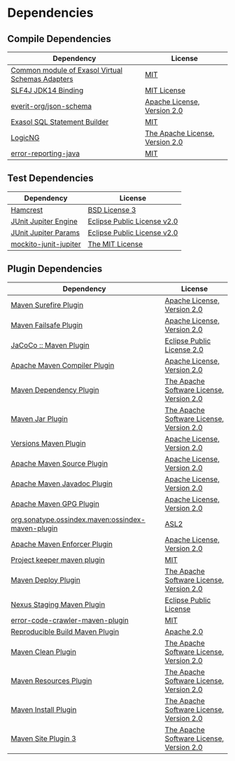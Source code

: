 <!-- @formatter:off -->
# Dependencies

## Compile Dependencies

| Dependency                                            | License                              |
| ----------------------------------------------------- | ------------------------------------ |
| [Common module of Exasol Virtual Schemas Adapters][0] | [MIT][1]                             |
| [SLF4J JDK14 Binding][2]                              | [MIT License][3]                     |
| [everit-org/json-schema][4]                           | [Apache License, Version 2.0][5]     |
| [Exasol SQL Statement Builder][6]                     | [MIT][1]                             |
| [LogicNG][8]                                          | [The Apache License, Version 2.0][5] |
| [error-reporting-java][10]                            | [MIT][1]                             |

## Test Dependencies

| Dependency                  | License                           |
| --------------------------- | --------------------------------- |
| [Hamcrest][12]              | [BSD License 3][13]               |
| [JUnit Jupiter Engine][14]  | [Eclipse Public License v2.0][15] |
| [JUnit Jupiter Params][14]  | [Eclipse Public License v2.0][15] |
| [mockito-junit-jupiter][18] | [The MIT License][19]             |

## Plugin Dependencies

| Dependency                                              | License                                       |
| ------------------------------------------------------- | --------------------------------------------- |
| [Maven Surefire Plugin][20]                             | [Apache License, Version 2.0][21]             |
| [Maven Failsafe Plugin][22]                             | [Apache License, Version 2.0][21]             |
| [JaCoCo :: Maven Plugin][24]                            | [Eclipse Public License 2.0][25]              |
| [Apache Maven Compiler Plugin][26]                      | [Apache License, Version 2.0][21]             |
| [Maven Dependency Plugin][28]                           | [The Apache Software License, Version 2.0][5] |
| [Maven Jar Plugin][30]                                  | [The Apache Software License, Version 2.0][5] |
| [Versions Maven Plugin][32]                             | [Apache License, Version 2.0][21]             |
| [Apache Maven Source Plugin][34]                        | [Apache License, Version 2.0][21]             |
| [Apache Maven Javadoc Plugin][36]                       | [Apache License, Version 2.0][21]             |
| [Apache Maven GPG Plugin][38]                           | [Apache License, Version 2.0][5]              |
| [org.sonatype.ossindex.maven:ossindex-maven-plugin][40] | [ASL2][5]                                     |
| [Apache Maven Enforcer Plugin][42]                      | [Apache License, Version 2.0][21]             |
| [Project keeper maven plugin][44]                       | [MIT][1]                                      |
| [Maven Deploy Plugin][46]                               | [The Apache Software License, Version 2.0][5] |
| [Nexus Staging Maven Plugin][48]                        | [Eclipse Public License][49]                  |
| [error-code-crawler-maven-plugin][50]                   | [MIT][1]                                      |
| [Reproducible Build Maven Plugin][52]                   | [Apache 2.0][5]                               |
| [Maven Clean Plugin][54]                                | [The Apache Software License, Version 2.0][5] |
| [Maven Resources Plugin][56]                            | [The Apache Software License, Version 2.0][5] |
| [Maven Install Plugin][58]                              | [The Apache Software License, Version 2.0][5] |
| [Maven Site Plugin 3][60]                               | [The Apache Software License, Version 2.0][5] |

[24]: https://www.eclemma.org/jacoco/index.html
[44]: https://github.com/exasol/project-keeper-maven-plugin
[10]: https://github.com/exasol/error-reporting-java
[4]: https://github.com/everit-org/json-schema
[5]: http://www.apache.org/licenses/LICENSE-2.0.txt
[20]: https://maven.apache.org/surefire/maven-surefire-plugin/
[48]: http://www.sonatype.com/public-parent/nexus-maven-plugins/nexus-staging/nexus-staging-maven-plugin/
[54]: http://maven.apache.org/plugins/maven-clean-plugin/
[1]: https://opensource.org/licenses/MIT
[18]: https://github.com/mockito/mockito
[22]: https://maven.apache.org/surefire/maven-failsafe-plugin/
[8]: http://www.logicng.org
[6]: https://github.com/exasol/sql-statement-builder
[28]: http://maven.apache.org/plugins/maven-dependency-plugin/
[32]: http://www.mojohaus.org/versions-maven-plugin/
[13]: http://opensource.org/licenses/BSD-3-Clause
[26]: https://maven.apache.org/plugins/maven-compiler-plugin/
[38]: http://maven.apache.org/plugins/maven-gpg-plugin/
[25]: https://www.eclipse.org/legal/epl-2.0/
[49]: http://www.eclipse.org/legal/epl-v10.html
[19]: https://github.com/mockito/mockito/blob/main/LICENSE
[52]: http://zlika.github.io/reproducible-build-maven-plugin
[30]: http://maven.apache.org/plugins/maven-jar-plugin/
[3]: http://www.opensource.org/licenses/mit-license.php
[21]: https://www.apache.org/licenses/LICENSE-2.0.txt
[42]: https://maven.apache.org/enforcer/maven-enforcer-plugin/
[15]: https://www.eclipse.org/legal/epl-v20.html
[58]: http://maven.apache.org/plugins/maven-install-plugin/
[14]: https://junit.org/junit5/
[40]: https://sonatype.github.io/ossindex-maven/maven-plugin/
[34]: https://maven.apache.org/plugins/maven-source-plugin/
[12]: http://hamcrest.org/JavaHamcrest/
[2]: http://www.slf4j.org
[46]: http://maven.apache.org/plugins/maven-deploy-plugin/
[60]: http://maven.apache.org/plugins/maven-site-plugin/
[56]: http://maven.apache.org/plugins/maven-resources-plugin/
[36]: https://maven.apache.org/plugins/maven-javadoc-plugin/
[0]: https://github.com/exasol/virtual-schema-common-java
[50]: https://github.com/exasol/error-code-crawler-maven-plugin
